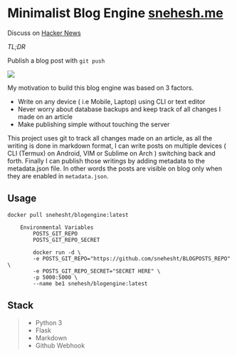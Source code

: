 Minimalist Blog Engine [snehesh.me](https://snehesh.me)
======================
Discuss on [Hacker News](https://news.ycombinator.com/item?id=12244475)

_TL;DR_

Publish a blog post with ` git push `

![](http://i.imgur.com/JKMdO42.gif)

My motivation to build this blog engine was based on 3 factors.
- Write on any device ( i.e Mobile, Laptop) using CLI or text editor
- Never worry about database backups and keep track of all changes I made on an article
- Make publishing simple without touching the server

This project uses git to track all changes made on an article, as all the writing is done in markdown format, I can write posts on multiple devices ( CLI (Termux) on Android, VIM or Sublime on Arch ) switching back and forth. Finally I can publish those writings by adding metadata to the metadata.json file. In other words the posts are visible on blog only when they are enabled in `metadata.json`.

Usage
-----
	docker pull snehesht/blogengine:latest
```
	Environmental Variables
		POSTS_GIT_REPO
		POSTS_GIT_REPO_SECRET
```

```
		docker run -d \
		-e POSTS_GIT_REPO="https://github.com/snehesht/BLOGPOSTS_REPO" \
		-e POSTS_GIT_REPO_SECRET="SECRET HERE" \
		-p 5000:5000 \
		--name be1 snehesh/blogengine:latest
```

Stack
-----
> - Python 3
> - Flask
> - Markdown
> - Github Webhook
